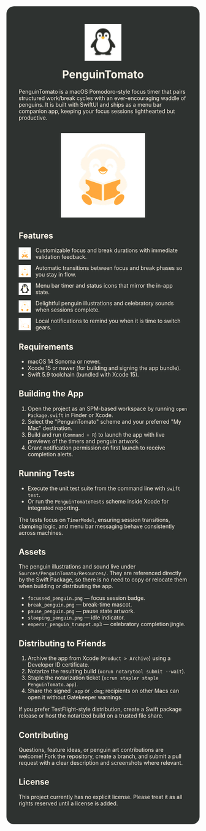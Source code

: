 <div style="background-color:#2E3230;color:#FFF6E8;padding:32px;border-radius:20px;">
  <p style="text-align:center; margin-bottom:16px;">
    <img src="Sources/PenguinTomato/Assets.xcassets/MenuBarIdle.imageset/MenuBarIdle.png" alt="PenguinTomato menu bar icon" width="96" style="image-rendering:pixelated;">
  </p>
  <h1 style="text-align:center;margin-top:0;">PenguinTomato</h1>
  <p>PenguinTomato is a macOS Pomodoro-style focus timer that pairs structured work/break cycles with an ever-encouraging waddle of penguins. It is built with SwiftUI and ships as a menu bar companion app, keeping your focus sessions lighthearted but productive.</p>

  <p style="text-align:center;margin:32px 0;">
    <img src="Sources/PenguinTomato/Assets.xcassets/FocusPenguin.imageset/FocusPenguin.png" alt="Focus penguin" width="220" style="image-rendering:crisp-edges;">
  </p>

  <h2>Features</h2>
  <ul style="list-style:none;padding-left:0;">
    <li style="margin-bottom:12px;display:flex;align-items:center;">
      <img src="Sources/PenguinTomato/Assets.xcassets/MenuBarFocus.imageset/MenuBarFocus.png" alt="Focus icon" width="32" style="margin-right:12px;image-rendering:pixelated;">
      <span>Customizable focus and break durations with immediate validation feedback.</span>
    </li>
    <li style="margin-bottom:12px;display:flex;align-items:center;">
      <img src="Sources/PenguinTomato/Assets.xcassets/MenuBarBreak.imageset/MenuBarBreak.png" alt="Break icon" width="32" style="margin-right:12px;image-rendering:pixelated;">
      <span>Automatic transitions between focus and break phases so you stay in flow.</span>
    </li>
    <li style="margin-bottom:12px;display:flex;align-items:center;">
      <img src="Sources/PenguinTomato/Assets.xcassets/MenuBarIdle.imageset/MenuBarIdle.png" alt="Menu bar icon" width="32" style="margin-right:12px;image-rendering:pixelated;">
      <span>Menu bar timer and status icons that mirror the in-app state.</span>
    </li>
    <li style="margin-bottom:12px;display:flex;align-items:center;">
      <img src="Sources/PenguinTomato/Assets.xcassets/MenuBarPaused.imageset/MenuBarPaused.png" alt="Pause icon" width="32" style="margin-right:12px;image-rendering:pixelated;">
      <span>Delightful penguin illustrations and celebratory sounds when sessions complete.</span>
    </li>
    <li style="display:flex;align-items:center;">
      <img src="Sources/PenguinTomato/Assets.xcassets/SleepingPenguin.imageset/SleepingPenguin.png" alt="Notification icon" width="32" style="margin-right:12px;image-rendering:crisp-edges;">
      <span>Local notifications to remind you when it is time to switch gears.</span>
    </li>
  </ul>

  <h2>Requirements</h2>
  <ul>
    <li>macOS 14 Sonoma or newer.</li>
    <li>Xcode 15 or newer (for building and signing the app bundle).</li>
    <li>Swift 5.9 toolchain (bundled with Xcode 15).</li>
  </ul>

  <h2>Building the App</h2>
  <ol>
    <li>Open the project as an SPM-based workspace by running <code>open Package.swift</code> in Finder or Xcode.</li>
    <li>Select the "PenguinTomato" scheme and your preferred "My Mac" destination.</li>
    <li>Build and run (<code>Command + R</code>) to launch the app with live previews of the timers and penguin artwork.</li>
    <li>Grant notification permission on first launch to receive completion alerts.</li>
  </ol>

  <h2>Running Tests</h2>
  <ul>
    <li>Execute the unit test suite from the command line with <code>swift test</code>.</li>
    <li>Or run the <code>PenguinTomatoTests</code> scheme inside Xcode for integrated reporting.</li>
  </ul>
  <p>The tests focus on <code>TimerModel</code>, ensuring session transitions, clamping logic, and menu bar messaging behave consistently across machines.</p>

  <h2>Assets</h2>
  <p>The penguin illustrations and sound live under <code>Sources/PenguinTomato/Resources/</code>. They are referenced directly by the Swift Package, so there is no need to copy or relocate them when building or distributing the app.</p>
  <ul>
    <li><code>focussed_penguin.png</code> — focus session badge.</li>
    <li><code>break_penguin.png</code> — break-time mascot.</li>
    <li><code>pause_penguin.png</code> — pause state artwork.</li>
    <li><code>sleeping_penguin.png</code> — idle indicator.</li>
    <li><code>emperor_penguin_trumpet.mp3</code> — celebratory completion jingle.</li>
  </ul>

  <h2>Distributing to Friends</h2>
  <ol>
    <li>Archive the app from Xcode (<code>Product &gt; Archive</code>) using a Developer ID certificate.</li>
    <li>Notarize the resulting build (<code>xcrun notarytool submit --wait</code>).</li>
    <li>Staple the notarization ticket (<code>xcrun stapler staple PenguinTomato.app</code>).</li>
    <li>Share the signed <code>.app</code> or <code>.dmg</code>; recipients on other Macs can open it without Gatekeeper warnings.</li>
  </ol>
  <p>If you prefer TestFlight-style distribution, create a Swift package release or host the notarized build on a trusted file share.</p>

  <h2>Contributing</h2>
  <p>Questions, feature ideas, or penguin art contributions are welcome! Fork the repository, create a branch, and submit a pull request with a clear description and screenshots where relevant.</p>

  <h2>License</h2>
  <p>This project currently has no explicit license. Please treat it as all rights reserved until a license is added.</p>
</div>
